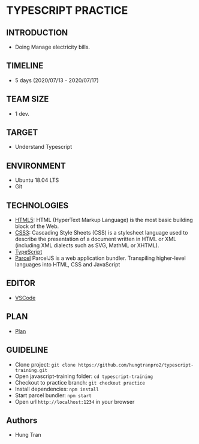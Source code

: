 # TYPESCRIPT PRACTICE
## INTRODUCTION
- Doing Manage electricity bills.
## TIMELINE
- 5 days (2020/07/13 - 2020/07/17)
## TEAM SIZE
- 1 dev.
## TARGET
- Understand Typescript
## ENVIRONMENT
- Ubuntu 18.04 LTS
- Git
## TECHNOLOGIES
- [HTML5](https://developer.mozilla.org/en-US/docs/Web/HTML): HTML (HyperText Markup Language) is the most basic building block of the Web.
- [CSS3](https://developer.mozilla.org/en-US/docs/Web/CSS): Cascading Style Sheets (CSS) is a stylesheet language used to describe the presentation of a document written in HTML or XML (including XML dialects such as SVG, MathML or XHTML).
- [TypeScript](https://www.typescriptlang.org/index.html)
- [Parcel](https://parceljs.org/) ParcelJS is a web application bundler. Transpiling higher-level languages into HTML, CSS and JavaScript
## EDITOR
- [VSCode](https://code.visualstudio.com/)
## PLAN
- [Plan](https://docs.google.com/document/d/1FFopborGywdQJRwsKgl-FXIet_2MZOmxgo-3zadt3P0/edit?usp=sharing)
## GUIDELINE
- Clone project: `git clone https://github.com/hungtranpro2/typescript-training.git`
- Open javascript-training folder: `cd typescript-training`
- Checkout to practice branch: `git checkout practice`
- Install dependencies: `npm install`
- Start parcel bundler: `npm start`
- Open url `http://localhost:1234` in your browser
## Authors
- Hung Tran